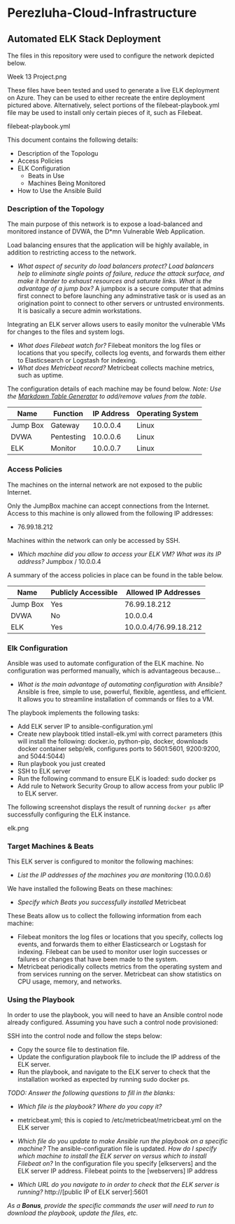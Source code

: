 # Perezluha-Cloud-Infrastructure

## Automated ELK Stack Deployment

The files in this repository were used to configure the network depicted below.

Week 13 Project.png

These files have been tested and used to generate a live ELK deployment on Azure. They can be used to either recreate the entire deployment pictured above. Alternatively, select portions of the filebeat-playbook.yml file may be used to install only certain pieces of it, such as Filebeat.

  filebeat-playbook.yml

This document contains the following details:
- Description of the Topologu
- Access Policies
- ELK Configuration
  - Beats in Use
  - Machines Being Monitored
- How to Use the Ansible Build


### Description of the Topology

The main purpose of this network is to expose a load-balanced and monitored instance of DVWA, the D*mn Vulnerable Web Application.

Load balancing ensures that the application will be highly available, in addition to restricting access to the network.
- _What aspect of security do load balancers protect? Load balancers help to eliminate single points of failure, reduce the attack surface, and make it harder to exhaust resources and saturate links. What is the advantage of a jump box?_ A jumpbox is a secure computer that admins first connect to before launching any adminstrative task or is used as an origination point to connect to other servers or untrusted environments. It is basically a secure admin workstations.

Integrating an ELK server allows users to easily monitor the vulnerable VMs for changes to the files and system logs.

- _What does Filebeat watch for?_ Filebeat monitors the log files or locations that you specify, collects log events, and forwards them either to Elasticsearch or Logstash for indexing.
- _What does Metricbeat record?_ Metricbeat collects machine metrics, such as uptime.

The configuration details of each machine may be found below.
_Note: Use the [Markdown Table Generator](http://www.tablesgenerator.com/markdown_tables) to add/remove values from the table_.

| Name     | Function | IP Address | Operating System |
|----------|----------|------------|------------------|
| Jump Box | Gateway  | 10.0.0.4   | Linux            |
| DVWA     |Pentesting| 10.0.0.6   | Linux            |
| ELK      | Monitor  | 10.0.0.7   | Linux            |

### Access Policies

The machines on the internal network are not exposed to the public Internet. 

Only the JumpBox machine can accept connections from the Internet. Access to this machine is only allowed from the following IP addresses:
- 76.99.18.212

Machines within the network can only be accessed by SSH.
- _Which machine did you allow to access your ELK VM? What was its IP address?_ Jumpbox / 10.0.0.4

A summary of the access policies in place can be found in the table below.

| Name     | Publicly Accessible | Allowed IP Addresses |
|----------|---------------------|----------------------|
| Jump Box | Yes                 | 76.99.18.212         |
| DVWA     | No                  | 10.0.0.4             |
| ELK      | Yes                 | 10.0.0.4/76.99.18.212|

### Elk Configuration

Ansible was used to automate configuration of the ELK machine. No configuration was performed manually, which is advantageous because...
- _What is the main advantage of automating configuration with Ansible?_ Ansible is free, simple to use, powerful, flexible, agentless, and efficient. It allows you to streamline installation of commands or files to a VM.

The playbook implements the following tasks:
- Add ELK server IP to ansible-configuration.yml
- Create new playbook titled install-elk.yml with correct parameters (this will install the following: docker.io, python-pip, docker, downloads docker container sebp/elk, configures ports to 5601:5601, 9200:9200, and 5044:5044)
- Run playbook you just created
- SSH to ELK server
- Run the following command to ensure ELK is loaded: sudo docker ps
- Add rule to Network Security Group to allow access from your public IP to ELK server.

The following screenshot displays the result of running `docker ps` after successfully configuring the ELK instance.

elk.png

### Target Machines & Beats
This ELK server is configured to monitor the following machines:
- _List the IP addresses of the machines you are monitoring_ (10.0.0.6)

We have installed the following Beats on these machines:
- _Specify which Beats you successfully installed_ Metricbeat

These Beats allow us to collect the following information from each machine:
- Filebeat monitors the log files or locations that you specify, collects log events, and forwards them to either Elasticsearch or Logstash for indexing. Filebeat can be used to monitor user login successes or failures or changes that have been made to the system.
- Metricbeat periodically collects metrics from the operating system and from services running on the server. Metricbeat can show statistics on CPU usage, memory, and networks. 

### Using the Playbook
In order to use the playbook, you will need to have an Ansible control node already configured. Assuming you have such a control node provisioned: 

SSH into the control node and follow the steps below:
- Copy the source file to destination file.
- Update the configuration playbook file to include the IP address of the ELK server.
- Run the playbook, and navigate to the ELK server to check that the installation worked as expected by running sudo docker ps.

_TODO: Answer the following questions to fill in the blanks:_
- _Which file is the playbook? Where do you copy it?_
- metricbeat.yml; this is copied to /etc/metricbeat/metricbeat.yml on the ELK server

- _Which file do you update to make Ansible run the playbook on a specific machine?_ The ansible-configuration file is updated. _How do I specify which machine to install the ELK server on versus which to install Filebeat on?_ In the configuration file you specify [elkservers] and the ELK server IP address. Filebeat points to the [webservers] IP address

- _Which URL do you navigate to in order to check that the ELK server is running?_ http://[public IP of ELK server]:5601

_As a **Bonus**, provide the specific commands the user will need to run to download the playbook, update the files, etc._
